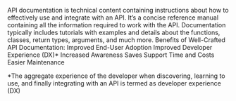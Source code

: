 API documentation is technical content containing instructions about how to effectively use and integrate with an API. It’s a concise reference manual containing all the information required to work with the API. Documentation typically includes tutorials with examples and details about the functions, classes, return types, arguments, and much more.
Benefits of Well-Crafted API Documentation:
Improved End-User Adoption
Improved Developer Experience (DX)*
Increased Awareness
Saves Support Time and Costs
Easier Maintenance

*The aggregate experience of the developer when discovering, learning to use, and finally integrating with an API is termed as developer experience (DX) 